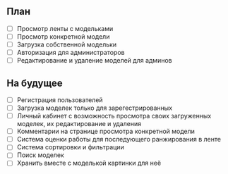 ## План

+ [ ] Просмотр ленты с модельками
+ [ ] Просмотр конкретной модели
+ [ ] Загрузка собственной модельки
+ [ ] Авторизация для администраторов
+ [ ] Редактирование и удаление моделей для админов

## На будущее

- [ ] Регистрация пользователей
- [ ] Загрузка моделек только для зарегестрированных
- [ ] Личный кабинет с возможность просмотра своих загруженных моделек, их редактирование и удаления
- [ ] Комментарии на странице просмотра конкретной модели
- [ ] Система оценки работы для последующего ранжирования в ленте
- [ ] Система сортировки и фильтрации
- [ ] Поиск моделек
- [ ] Хранить вместе с моделькой картинки для неё
